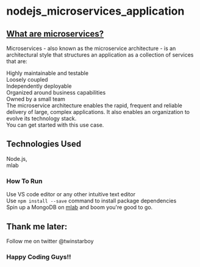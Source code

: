 # nodejs_microservices_application
## <a href="https://microservices.io/" target="_self">What are microservices?</a>
Microservices - also known as the microservice architecture - is an architectural style that structures an application as a collection of services that are:<br/>

Highly maintainable and testable<br/>
Loosely coupled<br/>
Independently deployable<br/>
Organized around business capabilities<br/>
Owned by a small team<br/>
The microservice architecture enables the rapid, frequent and reliable delivery of large, complex applications. It also enables an organization to evolve its technology stack.<br/>
You can get started with this use case.<br/>
## Technologies Used
Node.js,<br/> 
mlab<br>
### How To Run
Use VS code editor or any other intuitive text editor<br/>
Use `npm install --save` command to install package dependencies<br>
Spin up a MongoDB on <a href="https://mlab.com">mlab</a> and boom you're good to go.
## Thank me later: 
Follow me on twitter @twinstarboy
### Happy Coding Guys!!
